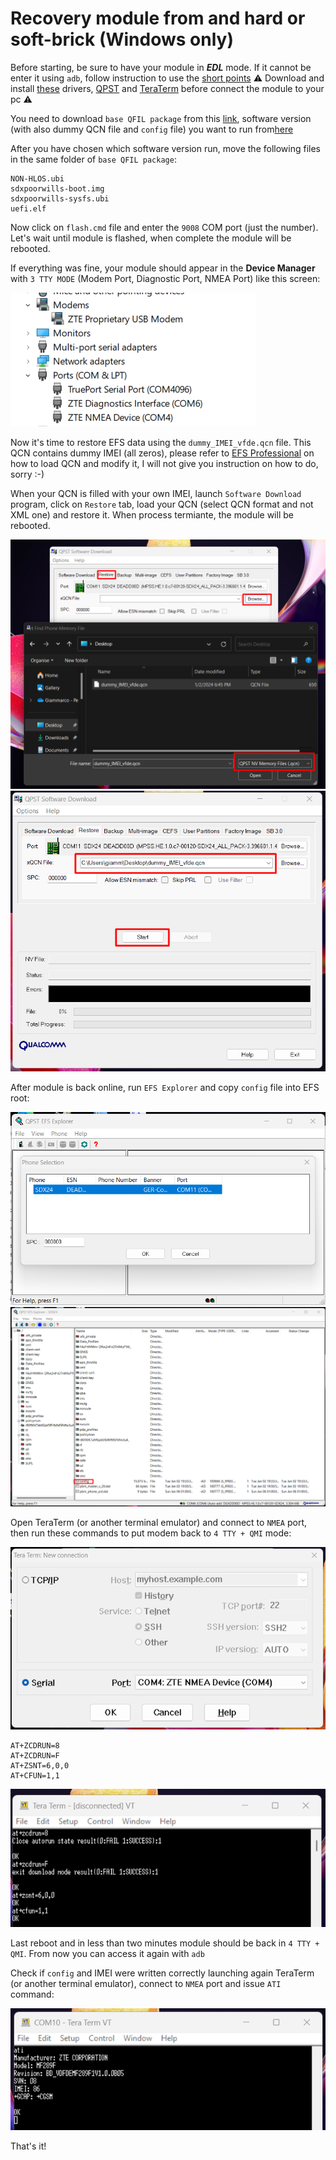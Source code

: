 # Recovery module from and hard or soft-brick (Windows only)

Before starting, be sure to have your module in ***EDL*** mode. If it cannot be enter it using `adb`, follow instruction to use the [short points](https://github.com/stich86/ZTE-MF289F-Recovery/blob/main/enter_edl_brick.md)
⚠️ Download and install [these](https://mega.nz/folder/C1w1WLTa#46TCvg4-rq123fTFxEEbdg) drivers, [QPST](https://qpsttool.com/qpst-tool-v2-7-496) and [TeraTerm](https://github.com/TeraTermProject/teraterm/releases/tag/v5.1) before connect the module to your pc ⚠️ 

You need to download `base QFIL package` from this [link](https://mega.nz/folder/q5xl0RCJ#DX-kzPZ3SzQBxm-Q5D1e9w), software version (with also dummy QCN file and `config` file) you want to run from[here](https://mega.nz/folder/KlhwlR5C#K0q2i7tdBYPFvdSESDUrPQ) 

After you have chosen which software version run, move the following files in the same folder of `base QFIL package`:

```
NON-HLOS.ubi
sdxpoorwills-boot.img  
sdxpoorwills-sysfs.ubi 
uefi.elf
```

Now click on `flash.cmd` file and enter the `9008` COM port (just the number). Let's wait until module is flashed, when complete the module will be rebooted.

If everything was fine, your module should appear in the **Device Manager** with `3 TTY MODE` (Modem Port, Diagnostic Port, NMEA Port) like this screen:

<img src="asset/modem_after_first_restore.png" alt="COM state after first restore" width="auto" height="auto">

Now it's time to restore EFS data using the `dummy_IMEI_vfde.qcn` file. This QCN contains dummy IMEI (all zeros), please refer to [EFS Professional](https://xdaforums.com/t/tool-updated-29-12-14-efs-professional-v2-1-80b-also-for-non-samsung-devices.1308546/) on how to load QCN and modify it, I will not give you instruction on how to do, sorry :-)

When your QCN is filled with your own IMEI, launch `Software Download` program, click on `Restore` tab, load your QCN (select QCN format and not XML one) and restore it. When process termiante, the module will be rebooted.

<img src="asset/restore_qcn_1.png" alt="Select Tab Restore and QCN" width="auto" height="auto">

<img src="asset/restore_qcn_2.png" alt="Restore it" width="auto" height="auto">

After module is back online, run `EFS Explorer` and copy `config` file into EFS root:

<img src="asset/efs_explorer_connect.png" alt="Back to 4.." width="auto" height="auto">

<img src="asset/efs_explorer_restore_config.png" alt="Back to 4.." width="auto" height="auto">

Open TeraTerm (or another terminal emulator) and connect to `NMEA` port, then run these commands to put modem back to `4 TTY + QMI` mode:

<img src="asset/teraterm_at_configuration.png" alt="Back to 4.." width="auto" height="auto">

```
AT+ZCDRUN=8
AT+ZCDRUN=F
AT+ZSNT=6,0,0
AT+CFUN=1,1
```

<img src="asset/teraterm_at_commands.png" alt="Back to 4.." width="auto" height="auto">

Last reboot and in less than two minutes module should be back in `4 TTY + QMI`. From now you can access it again with `adb`

Check if `config` and IMEI were written correctly launching again TeraTerm (or another terminal emulator), connect to `NMEA` port and issue `ATI` command:

<img src="asset/teraterm_ati.png" alt="Restored :-)" width="auto" height="auto">

That's it!
